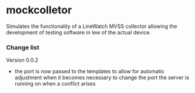 # mockcolletor
Simulates the functionality of a LineWatch MVSS collector allowing the development of testing software
in lew of the actual device.


### Change list

Version 0.0.2 

- the port is now passed to the templates to allow for automatic adjustment when it becomes necessary to change
  the port the server is running on when a conflict arises
